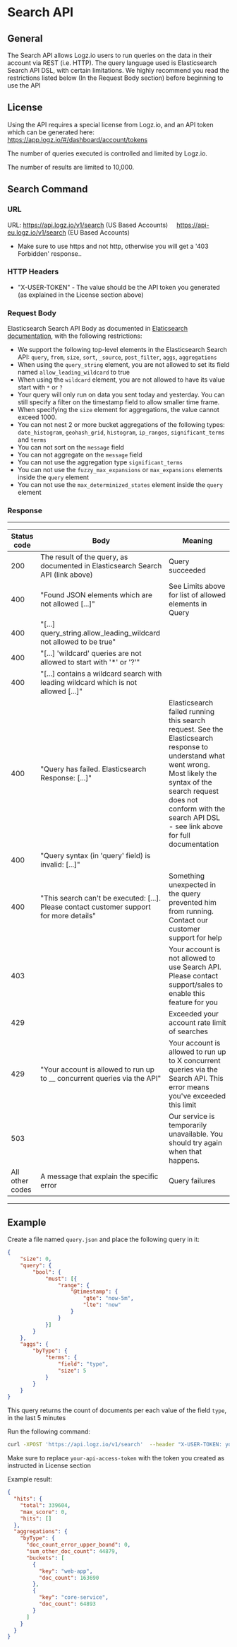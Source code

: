 # Search API

## General
The Search API allows Logz.io users to run queries on the data in their account via REST (i.e. HTTP). The query language used is Elasticsearch Search API DSL, with certain limitations. We highly recommend you read the restrictions listed below (In the Request Body section) before beginning to use the API

## License 
Using the API requires a special license from Logz.io, and an API token which can be generated here: https://app.logz.io/#/dashboard/account/tokens 

The number of queries executed is controlled and limited by Logz.io.

The number of results are limited to 10,000.

## Search Command

### URL
URL: https://api.logz.io/v1/search﻿ (US Based Accounts)
     https://api-eu.logz.io/v1/search﻿ (EU Based Accounts)
* Make sure to use https and not http, otherwise you will get a '403 Forbidden' response..

### HTTP Headers
* "X-USER-TOKEN" -  The value should be the API token you generated (as explained in the License section above)

### Request Body 
Elasticsearch Search API Body as documented  in [Elaticsearch documentation](https://www.elastic.co/guide/en/elasticsearch/reference/5.x/search.html), with the following restrictions:
* We support the following top-level elements in the Elasticsearch Search API:  `query`, `from`, `size`, `sort`, `_source`, `post_filter`, `aggs`, `aggregations`
* When using the `query_string` element, you are not allowed to set its field named `allow_leading_wildcard` to true
* When using the `wildcard` element, you are not allowed to have its value start with `*` or `?`
* Your query will only run on data you sent today and yesterday. You can still specify a filter on the timestamp field to allow smaller time frame.
* When specifying the `size` element for aggregations, the value cannot exceed 1000.
* You can not nest 2 or more bucket aggregations of the following types: `date_histogram`, `geohash_grid`, `histogram`, `ip_ranges`, `significant_terms` and `terms`
* You can not sort on the `message` field
* You can not aggregate on the `message` field
* You can not use the aggregation type `significant_terms`
* You can not use the `fuzzy_max_expansions` or `max_expansions` elements inside the `query` element
* You can not use the `max_determinized_states` element inside the `query` element

### Response

----------------------
| Status code | Body    | Meaning |
| ----------- | ------- | ---- | 
| 200         | The result of the query, as documented in Elasticsearch Search API (link above) | Query succeeded |
| 400         | "Found JSON elements which are not allowed [...]" | See Limits above for list of allowed elements in Query |
| 400         | "[...] query_string.allow_leading_wildcard not allowed to be true" | |
| 400         | "[...] 'wildcard' queries are not allowed to start with '*' or '?'" | |
| 400         | "[...] contains a wildcard search with leading wildcard which is not allowed [...]" | |
| 400         | "Query has failed. Elasticsearch Response: [...]" | Elasticsearch failed running this search request. See the Elasticsearch response to understand what went wrong. Most likely the syntax of the search request does not conform with the search API DSL - see link above for full documentation |
| 400         | "Query syntax (in 'query' field) is invalid: [...]" | |
| 400         | "This search can't be executed: [...]. Please contact customer support for more details" | Something unexpected in the query prevented him from running. Contact our customer support for help | 
| 403         |  | Your account is not allowed to use Search API. Please contact support/sales to enable this feature for you|
| 429         |  | Exceeded your account rate limit of searches |
| 429         | "Your account is allowed to run up to __ concurrent queries via the API" | Your account is allowed to run up to X concurrent queries via the Search API. This error means you've exceeded this limit |
| 503         |  | Our service is temporarily unavailable. You should try again when that happens. |
| All other codes | A message that explain the specific error | Query failures |
----------------------


## Example

Create a file named `query.json` and place the following query in it:
```json
{
	"size": 0,
	"query": {
		"bool": {
			"must": [{
				"range": {
					"@timestamp": {
						"gte": "now-5m",
						"lte": "now"
					}
				}
			}]
		}
	},
	"aggs": {
		"byType": {
			"terms": {
				"field": "type",
				"size": 5
			}
		}
	}
}
```
This query returns the count of documents per each value of the field `type`, in the last 5 minutes

Run the following command:
```bash
curl -XPOST 'https://api.logz.io/v1/search'  --header "X-USER-TOKEN: your-api-access-token" --header "Content-Type: application/json" --data-binary @query.json
```

Make sure to replace `your-api-access-token` with the token you created as instructed in License section

Example result:

```json
{
  "hits": {
    "total": 339604,
    "max_score": 0,
    "hits": []
  },
  "aggregations": {
    "byType": {
      "doc_count_error_upper_bound": 0,
      "sum_other_doc_count": 44879,
      "buckets": [
        {
          "key": "web-app",
          "doc_count": 163690
        },
        {
          "key": "core-service",
          "doc_count": 64893
        }      
      ]
    }
  }
}
```
